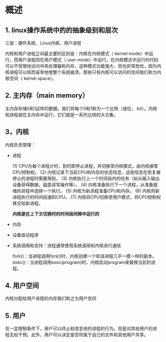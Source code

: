 # 概述

## 1. linux操作系统中的的抽象级别和层次

三层：硬件系统、Linux内核、用户进程

内核和用户进程之间最主要的区别是：内核在内核模式（ kernel mode）中运行，而用户进程则在用户模式（ user mode）中运行。在内核模式中运行的代码可以不受限地访问中央处理器和内存，这种模式功能强大，但也非常危险，因为内核进程可以轻而易举地使整个系统崩溃。那些只有内核可以访问的空间我们称为内核空间（ kernel space）。  

## 2. 主内存（main memory）

主内存存储0和1这样的数据。我们将每个0和1称为一个比特（或位， bit）。内核和进程就在主内存中运行，它们就是一系列比特的大合集。  

## 3，内核

内核负责管理：

* 进程

  (1) CPU为每个进程计时，到时即停止进程，并切换至内核模式，由内核接管CPU控制权。
  (2) 内核记录下当前CPU和内存的状态信息，这些信息在恢复被停止的进程时需要用到。
  (3) 内核执行上一个时间段内的任务（如从输入输出设备获得数据，磁盘读写操作等）。
  (4) 内核准备执行下一个进程，从准备就绪的进程中选择一个执行。
  (5) 内核为新进程准备CPU和内存。
  (6) 内核将新进程执行的时间段通知CPU。
  (7) 内核将CPU切换至用户模式，将CPU控制权移交给新进程。  

  __内核是在上下文切换时的时间段间隙中运行的__  

* 内存

* 设备驱动程序

* 系统调用和支持：进程通常使用系统调用和内核进行通信

  fork()：当进程调用fork()时，内核创建一个和该进程几乎一模一样的副本。
  exec()：当进程调用exec(program)时，内核启动program来替换当前的进程。  

## 4. 用户空间

内核分配给用户进程的内存我们称之为用户空间  

## 5. 用户

在一定限制条件下，用户可以终止和改变他的进程的行为。但是对其他用户的进
程无权干预。此外，用户可以决定是否将属于自己的文件和其他用户共享。  





